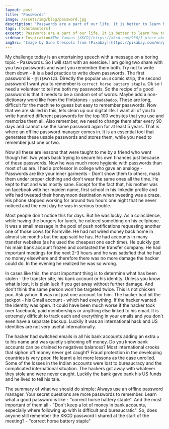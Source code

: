 ```yaml
---
layout: post
title: "Passwords"
image: /assets/img/blog/password.jpg
description: "Passwords are a part of our life. It is better to learn how to deal with them rather than suffer."
tags: [toastmasters]
excerpt: Passwords are a part of our life. It is better to learn how to deal with them rather than suffer because of not learning.
sidebar: Inspiration#The famous [XKCD](https://xkcd.com/936/) piece about bad passwords.
imgSrc: "Image by Gino Crescoli from [Pixabay](https://pixabay.com/en/password-app-application-business-2781614/)"
---
```


My challenge today is an entertaining speech with a message on a boring topic - Passwords. So I will start with an exercise. I am going two share with you two passwords and want you remember them both. Try not to write them down - it is a bad practice to write down passwords. The first password is - `@t1$#aY123`. Directly the popular `xkcd` comic strip, the second password I want you to remember is `correct horse battery staple`. Ok so I need a volunteer to tell me both my passwords.<Ask volunteers> So the recipe of a good password is that it needs to be a random set of words. Maybe add a non-dictionary word like from the flintstones - `yabadabadoo`. These are long, difficult for the machine to guess but easy to remember passwords. Now that we are skilled in this, lets clean up our digital life. I want all of you to write hundred different passwords for the top 100 websites that you use and memorize them all. Also remember, we need to change them after every 90 days and cannot use the same password again for at least 5 years. That is where an offline password manager comes in. It is an essential tool that generates these usable passwords and stores them, while you need to remember just one or two.

Now all these are lessons that were taught to me by a friend who went though hell two years back trying to secure his own finances just because of these passwords. Now he was much more hygienic with passwords than most of us are. I had a professor in college who gave an analogy - Passwords are like your inner garments - Don't show them to others, mask them under proper clothing and don't wear the same ones all the time. He kept to that and was mostly sane. Except for the fact that, his mother was on facebook with her maiden name, first school in his linkedin profile and wife had tweeted their honeymoon destination when tweeting was a craze. His phone stopped working for around two hours one night that he never noticed and the next day he was in serious trouble.

Most people don't notice this for days. But he was lucky. As a coincidence, while having the burgers for lunch, he noticed something on his cellphone. It was a small message in the pool of push notifications requesting another one of those cows for Farmville. He had not wired money back home in almost six months but the app said he has. He had accounts in many transfer websites (as he used the cheapest one each time). He quickly got his main bank account frozen and contacted the transfer company. He had important meetings for the next 2-3 hours and he was satisfied that he had no money elsewhere and therefore there was no more damage the hacker could do. In the evening he realized he was so wrong.

In cases like this, the most important thing is to determine what has been stolen - the transfer site, his bank account or his identity. Unless you know what is lost, it is plain luck if you get away without further damage. And don't think the same person won't be targeted twice. This is not chicken pox. Ask yahoo. It was not just one account for him. The hacker had hit the jackpot - his Gmail account - which had everything. If the hacker wanted the identity was open. It could have been much worse if the hacker took over facebook, paid memberships or anything else linked to his email. It is extremely difficult to track each and everything in your emails and you don't even have a separate backup. Luckily it was an international hack and US identities are not very useful internationally.

The hacker had switched emails in all his bank accounts adding an extra `a` to his name and was quietly siphoning off money. Do you know bank accounts can be drained to negatives balances? Most international crooks that siphon off money never get caught? Fraud protection in the developing countries is very poor. He learnt a lot more lessons as the case unrolled. Some of the losses in the Indian accounts were lost to bureaucracy and the complicated international situation. The hackers got away with whatever they stole and were never caught. Luckily the bank gave bank his US funds and he lived to tell his tale.

The summary of what we should do simple: Always use an offline password manager. Your secret questions are more passwords to remember. Learn what a good password is like - "correct horse battery staple". And the most important of them all - "Don't keep a lot of money in bank accounts, especially where following up with is difficult and bureaucratic". So, does anyone still remember the XKCD password I shared at the start of the meeting? - "correct horse battery staple"
